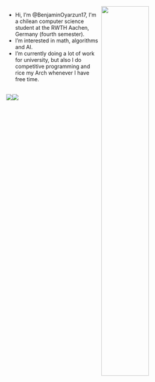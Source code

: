 <img align="right" width="50%" src="https://github-readme-stats.vercel.app/api?username=BenjaminOyarzun17&theme=dracula&show_icons=true&hide_border=true&count_private=true">
<ul>
  <li>Hi, I’m @BenjaminOyarzun17, I'm a chilean computer science student at the RWTH Aachen, Germany (fourth semester).</li>
  <li>I’m interested in math, algorithms and AI.</li>
  <li>I’m currently doing a lot of work for university, but also I do competitive programming and rice my Arch whenever I have free time.</li>
</ul>

<br/>


<div align="center" style="display:flex">
<a href = "https://www.linkedin.com/in/benjam%C3%ADn-o-73634a22b" align= "center" target= "_blank" >
  <img src="https://img.shields.io/badge/https%3A%2F%2Fwww.linkedin.com%2Fin%2Fbenjam%25C3%25ADn-o-73634a22b?style=for-the-badge&logo=linkedin&label=LINKEDIN" align="center" />
</a>
<div align="center">
  <img src="https://komarev.com/ghpvc/?username=BenjaminOyarzun17&&style=for-the-badge" align="center" />
</div>

<!---
BenjaminOyarzun17/BenjaminOyarzun17 is a ✨ special ✨ repository because its `README.md` (this file) appears on your GitHub profile.
You can click the Preview link to take a look at your changes.
--->
